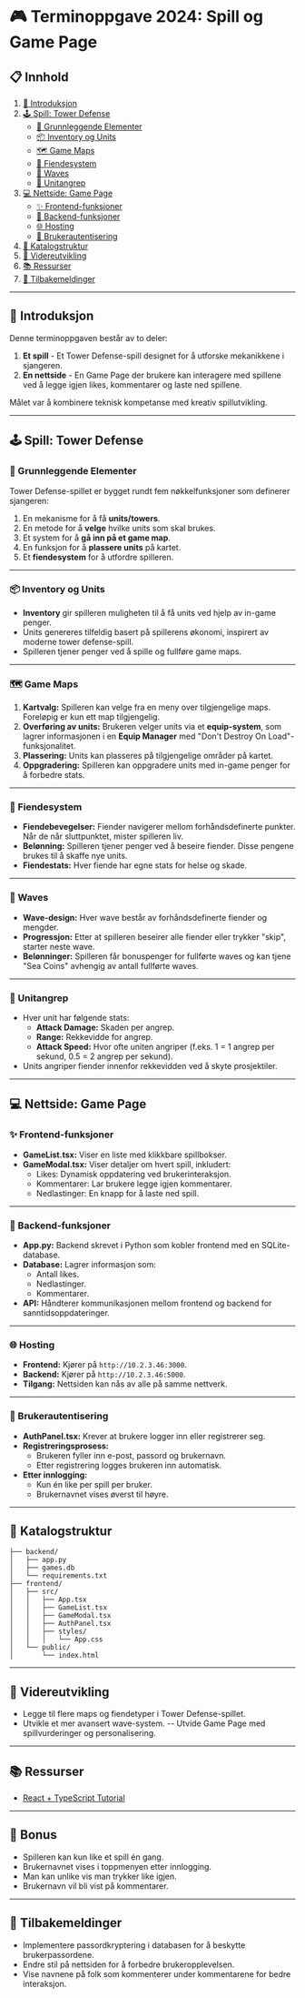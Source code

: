 # 🎮 Terminoppgave 2024: Spill og Game Page

## 📋 Innhold
1. [📖 Introduksjon](#-introduksjon)
2. [🕹️ Spill: Tower Defense](#️-spill-tower-defense)
   - [🔑 Grunnleggende Elementer](#-grunnleggende-elementer)
   - [📦 Inventory og Units](#-inventory-og-units)
   - [🗺️ Game Maps](#-game-maps)
   - [👾 Fiendesystem](#-fiendesystem)
   - [🌊 Waves](#-waves)
   - [🎯 Unitangrep](#-unitangrep)
3. [💻 Nettside: Game Page](#-nettside-game-page)
   - [✨ Frontend-funksjoner](#-frontend-funksjoner)
   - [🔧 Backend-funksjoner](#-backend-funksjoner)
   - [🌐 Hosting](#-hosting)
   - [🔑 Brukerautentisering](#-brukerautentisering)
4. [📁 Katalogstruktur](#-katalogstruktur)
5. [🚀 Videreutvikling](#-videreutvikling)
6. [📚 Ressurser](#-ressurser)
7. [📝 Tilbakemeldinger](#-tilbakemeldinger)

---

## 📖 Introduksjon

Denne terminoppgaven består av to deler:
1. **Et spill** - Et Tower Defense-spill designet for å utforske mekanikkene i sjangeren.
2. **En nettside** - En Game Page der brukere kan interagere med spillene ved å legge igjen likes, kommentarer og laste ned spillene.

Målet var å kombinere teknisk kompetanse med kreativ spillutvikling.

---

## 🕹️ Spill: Tower Defense

### 🔑 Grunnleggende Elementer

Tower Defense-spillet er bygget rundt fem nøkkelfunksjoner som definerer sjangeren:
1. En mekanisme for å få **units/towers**.
2. En metode for å **velge** hvilke units som skal brukes.
3. Et system for å **gå inn på et game map**.
4. En funksjon for å **plassere units** på kartet.
5. Et **fiendesystem** for å utfordre spilleren.

---

### 📦 Inventory og Units

- **Inventory** gir spilleren muligheten til å få units ved hjelp av in-game penger.
- Units genereres tilfeldig basert på spillerens økonomi, inspirert av moderne tower defense-spill.
- Spilleren tjener penger ved å spille og fullføre game maps.

---

### 🗺️ Game Maps

1. **Kartvalg:** Spilleren kan velge fra en meny over tilgjengelige maps. Foreløpig er kun ett map tilgjengelig.
2. **Overføring av units:** Brukeren velger units via et **equip-system**, som lagrer informasjonen i en **Equip Manager** med "Don't Destroy On Load"-funksjonalitet.
3. **Plassering:** Units kan plasseres på tilgjengelige områder på kartet.
4. **Oppgradering:** Spilleren kan oppgradere units med in-game penger for å forbedre stats.

---

### 👾 Fiendesystem

- **Fiendebevegelser:** Fiender navigerer mellom forhåndsdefinerte punkter. Når de når sluttpunktet, mister spilleren liv.
- **Belønning:** Spilleren tjener penger ved å beseire fiender. Disse pengene brukes til å skaffe nye units.
- **Fiendestats:** Hver fiende har egne stats for helse og skade.

---

### 🌊 Waves

- **Wave-design:** Hver wave består av forhåndsdefinerte fiender og mengder.
- **Progressjon:** Etter at spilleren beseirer alle fiender eller trykker "skip", starter neste wave.
- **Belønninger:** Spilleren får bonuspenger for fullførte waves og kan tjene "Sea Coins" avhengig av antall fullførte waves.

---

### 🎯 Unitangrep

- Hver unit har følgende stats:
  - **Attack Damage:** Skaden per angrep.
  - **Range:** Rekkevidde for angrep.
  - **Attack Speed:** Hvor ofte uniten angriper (f.eks. 1 = 1 angrep per sekund, 0.5 = 2 angrep per sekund).
- Units angriper fiender innenfor rekkevidden ved å skyte prosjektiler.

---

## 💻 Nettside: Game Page

### ✨ Frontend-funksjoner

- **GameList.tsx:** Viser en liste med klikkbare spillbokser.
- **GameModal.tsx:** Viser detaljer om hvert spill, inkludert:
  - Likes: Dynamisk oppdatering ved brukerinteraksjon.
  - Kommentarer: Lar brukere legge igjen kommentarer.
  - Nedlastinger: En knapp for å laste ned spill.

---

### 🔧 Backend-funksjoner

- **App.py:** Backend skrevet i Python som kobler frontend med en SQLite-database.
- **Database:** Lagrer informasjon som:
  - Antall likes.
  - Nedlastinger.
  - Kommentarer.
- **API:** Håndterer kommunikasjonen mellom frontend og backend for sanntidsoppdateringer.

---

### 🌐 Hosting

- **Frontend:** Kjører på `http://10.2.3.46:3000`.
- **Backend:** Kjører på `http://10.2.3.46:5000`.
- **Tilgang:** Nettsiden kan nås av alle på samme nettverk.

---

### 🔑 Brukerautentisering

- **AuthPanel.tsx:** Krever at brukere logger inn eller registrerer seg.
- **Registreringsprosess:**
  - Brukeren fyller inn e-post, passord og brukernavn.
  - Etter registrering logges brukeren inn automatisk.
- **Etter innlogging:**
  - Kun én like per spill per bruker.
  - Brukernavnet vises øverst til høyre.

---

## 📁 Katalogstruktur

```plaintext
├── backend/
│   ├── app.py
│   ├── games.db
│   └── requirements.txt
├── frontend/
│   ├── src/
│   │   ├── App.tsx
│   │   ├── GameList.tsx
│   │   ├── GameModal.tsx
│   │   ├── AuthPanel.tsx
│   │   ├── styles/
│   │   │   └── App.css
│   └── public/
│       └── index.html
```

---

## 🚀 Videreutvikling
- Legge til flere maps og fiendetyper i Tower Defense-spillet.
- Utvikle et mer avansert wave-system.
-- Utvide Game Page med spillvurderinger og personalisering.

---

## 📚 Ressurser
- [React + TypeScript Tutorial](https://github.com/FiskFisk/Hvordan-lage-en-applikasjon-i-React-Vue-SvelteKit)

---

## 🎉 Bonus
- Spilleren kan kun like et spill én gang.
- Brukernavnet vises i toppmenyen etter innlogging.
- Man kan unlike vis man trykker like igjen.
- Brukernavn vil bli vist på kommentarer.

---

## 📝 Tilbakemeldinger
- Implementere passordkryptering i databasen for å beskytte brukerpassordene.
- Endre stil på nettsiden for å forbedre brukeropplevelsen.
- Vise navnene på folk som kommenterer under kommentarene for bedre interaksjon.



